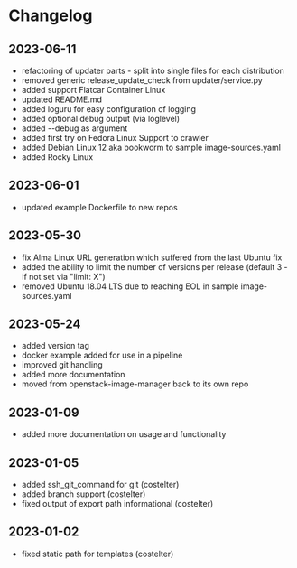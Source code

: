 # Changelog

## 2023-06-11
- refactoring of updater parts - split into single files for each distribution
- removed generic release_update_check from updater/service.py
- added support Flatcar Container Linux
- updated README.md
- added loguru for easy configuration of logging
- added optional debug output (via loglevel)
- added --debug as argument
- added first try on Fedora Linux Support to crawler
- added Debian Linux 12 aka bookworm to sample image-sources.yaml
- added Rocky Linux

## 2023-06-01
- updated example Dockerfile to new repos

## 2023-05-30

- fix Alma Linux URL generation which suffered from the last Ubuntu fix
- added the ability to limit the number of versions per release (default 3 - if not set via "limit: X")
- removed Ubuntu 18.04 LTS due to reaching EOL in sample image-sources.yaml

## 2023-05-24

- added version tag
- docker example added for use in a pipeline
- improved git handling
- added more documentation
- moved from openstack-image-manager back to its own repo

## 2023-01-09

- added more documentation on usage and functionality

## 2023-01-05

- added ssh_git_command for git (costelter)
- added branch support (costelter)
- fixed output of export path informational (costelter)

## 2023-01-02

- fixed static path for templates (costelter)
